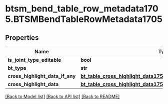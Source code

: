 # btsm_bend_table_row_metadata1705.BTSMBendTableRowMetadata1705

## Properties
Name | Type | Description | Notes
------------ | ------------- | ------------- | -------------
**is_joint_type_editable** | **bool** |  | [optional] 
**bt_type** | **str** |  | [optional] 
**cross_highlight_data_if_any** | [**bt_table_cross_highlight_data1753.BTTableCrossHighlightData1753**](BTTableCrossHighlightData1753.md) |  | [optional] 
**cross_highlight_data** | [**bt_table_cross_highlight_data1753.BTTableCrossHighlightData1753**](BTTableCrossHighlightData1753.md) |  | [optional] 

[[Back to Model list]](../README.md#documentation-for-models) [[Back to API list]](../README.md#documentation-for-api-endpoints) [[Back to README]](../README.md)


